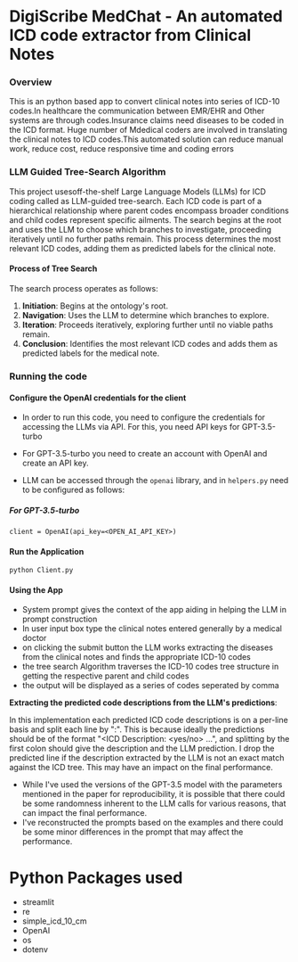# DigiScribe MedChat - An automated ICD code extractor from Clinical Notes

### Overview
This is an python based app to convert clinical notes into series of ICD-10 codes.In healthcare the communication between EMR/EHR and Other systems are through codes.Insurance claims need diseases to be coded in the ICD format. Huge number of Mdedical coders are involved in translating the clinical notes to ICD codes.This automated solution can reduce manual work, reduce cost, reduce responsive  time and coding errors

### LLM Guided Tree-Search Algorithm

This  project usesoff-the-shelf Large Language Models (LLMs) for ICD coding called as LLM-guided tree-search. Each ICD code is part of a hierarchical relationship where parent codes encompass broader conditions and child codes represent specific ailments. The search begins at the root and uses the LLM to choose which branches to investigate, proceeding iteratively until no further paths remain. This process determines the most relevant ICD codes, adding them as predicted labels for the clinical note.

#### Process of Tree Search
The search process operates as follows:
1. **Initiation**: Begins at the ontology's root.
2. **Navigation**: Uses the LLM to determine which branches to explore.
3. **Iteration**: Proceeds iteratively, exploring further until no viable paths remain.
4. **Conclusion**: Identifies the most relevant ICD codes and adds them as predicted labels for the medical note.

### Running the code

#### Configure the OpenAI credentials for the client
* In order to run this code, you need to configure the credentials for accessing the LLMs via API. For this, you need API keys for GPT-3.5-turbo

* For GPT-3.5-turbo you need to create an account with OpenAI and create an API key.

* LLM can be accessed through the `openai` library, and in `helpers.py` need to be configured as follows:

##### For GPT-3.5-turbo
```
client = OpenAI(api_key=<OPEN_AI_API_KEY>)
```

#### Run the Application

```
python Client.py  

```
#### Using the App
* System prompt gives the context of the app aiding in helping the LLM in prompt construction
* In user input box type the clinical notes entered generally by a medical doctor
* on clicking the submit button the LLM works extracting the diseases from the clinical notes and finds the appropriate ICD-10 codes
* the tree search Algorithm traverses the ICD-10 codes tree structure in getting the respective parent and child codes
* the output will be displayed as a series of codes seperated by comma

**Extracting the predicted code descriptions from the LLM's predictions**: 

In this implementation each predicted ICD code descriptions is on a per-line basis and split each line by ":". This is because ideally the predictions should be of the format "<ICD Description: <yes/no> ...", and splitting by the first colon should give the description and the LLM prediction. I drop the predicted line if the description extracted by the LLM is not an exact match against the ICD tree. This may have an impact on the final performance.

* While I've used the versions of the GPT-3.5 model with the parameters mentioned in the paper for reproducibility, it is possible that there could be some randomness inherent to the LLM calls for various reasons, that can impact the final performance.
* I've reconstructed the prompts based on the examples and there could be some minor differences in the prompt that may affect the performance.

# Python Packages used

* streamlit
* re
* simple_icd_10_cm
* OpenAI
* os
* dotenv
